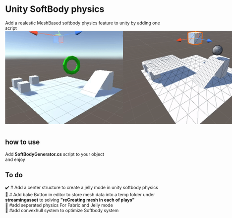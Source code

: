 <meta name="google-site-verification" content="-1jiJZ-TUx9L9zO3uSK3lp_G1AtSwhuGexR002ZBfGY" />
<h1>Unity SoftBody physics</h1>
Add a realestic MeshBased softbody physics feature to unity by adding one script

<br>
<div style="display:flex;justify-content:space_between">
<img src="https://github.com/ehsanwwe/Unity-SoftBody-physics/blob/main/softbody3.gif?raw=true" height="300" alt="unity softbody">
<img src="https://github.com/ehsanwwe/Unity-SoftBody-physics/blob/main/softbody2.gif?raw=true" height="300" alt="unity softbody">
</div>
<br>
<h2>how to use</h2>
Add <b>SoftBodyGenerator.cs</b> script to your object
<br>
and enjoy


<h2>To do </h2>
✔️  # Add a center structure to create a jelly mode in unity softbody physics
<br>
📝 # Add bake Button in editor to store mesh data into a temp folder under <b>streamingasset</b> to solving <b>"reCreating mesh in each of plays"</b>
<br>
📝 #add seperated physics For Fabric and Jelly mode
<br>
📝 #add convexhull system to optimize Softbody system
